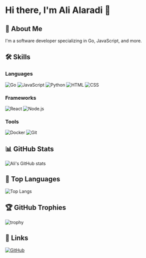 # Hi there, I'm Ali Alaradi 👋

## 🚀 About Me
I'm a software developer specializing in Go, JavaScript, and more.

## 🛠 Skills
### Languages
![Go](https://img.shields.io/badge/Go-00ADD8?style=for-the-badge&logo=go&logoColor=white)
![JavaScript](https://img.shields.io/badge/JavaScript-F7DF1E?style=for-the-badge&logo=javascript&logoColor=black)
![Python](https://img.shields.io/badge/Python-3776AB?style=for-the-badge&logo=python&logoColor=white)
![HTML](https://img.shields.io/badge/HTML5-E34F26?style=for-the-badge&logo=html5&logoColor=white)
![CSS](https://img.shields.io/badge/CSS3-1572B6?style=for-the-badge&logo=css3&logoColor=white)

### Frameworks
![React](https://img.shields.io/badge/React-20232A?style=for-the-badge&logo=react&logoColor=61DAFB)
![Node.js](https://img.shields.io/badge/Node.js-339933?style=for-the-badge&logo=nodedotjs&logoColor=white)

### Tools
![Docker](https://img.shields.io/badge/Docker-2496ED?style=for-the-badge&logo=docker&logoColor=white)
![Git](https://img.shields.io/badge/Git-F05032?style=for-the-badge&logo=git&logoColor=white)

## 📊 GitHub Stats
![Ali's GitHub stats](https://github-readme-stats.vercel.app/api?username=aradiyo&show_icons=true&theme=radical)

## 🚀 Top Languages
![Top Langs](https://github-readme-stats.vercel.app/api/top-langs/?username=aradiyo&layout=compact&theme=radical)

## 🏆 GitHub Trophies
![trophy](https://github-profile-trophy.vercel.app/?username=aradiyo&theme=onedark)

## 🔗 Links
[![GitHub](https://img.shields.io/badge/GitHub-Profile-black?style=flat&logo=github)](https://github.com/aradiyo)
